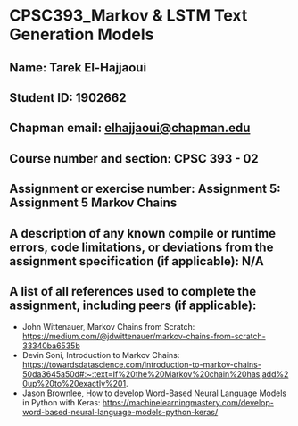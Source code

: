 # CPSC393_Markov & LSTM Text Generation Models
## Name: Tarek El-Hajjaoui
## Student ID: 1902662
## Chapman email: elhajjaoui@chapman.edu
## Course number and section: CPSC 393 - 02
## Assignment or exercise number: Assignment 5: Assignment 5 Markov Chains
## A description of any known compile or runtime errors, code limitations, or deviations from the assignment specification (if applicable): N/A
## A list of all references used to complete the assignment, including peers (if applicable):
- John Wittenauer, Markov Chains from Scratch: https://medium.com/@jdwittenauer/markov-chains-from-scratch-33340ba6535b
- Devin Soni, Introduction to Markov Chains: https://towardsdatascience.com/introduction-to-markov-chains-50da3645a50d#:~:text=If%20the%20Markov%20chain%20has,add%20up%20to%20exactly%201.
- Jason Brownlee, How to develop Word-Based Neural Language Models in Python with Keras: https://machinelearningmastery.com/develop-word-based-neural-language-models-python-keras/